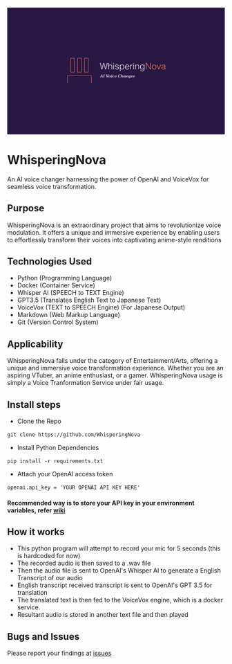 ![alt text](images/whisperingNova.png "WhisperingNova")

# WhisperingNova
An AI voice changer harnessing the power of OpenAI and VoiceVox for seamless voice transformation.

## Purpose
WhisperingNova is an extraordinary project that aims to revolutionize voice modulation. It offers a unique and immersive experience by enabling users to effortlessly transform their voices into captivating anime-style renditions

## Technologies Used
- Python    (Programming Language)
- Docker    (Container Service)
- Whisper AI    (SPEECH to TEXT Engine)
- GPT3.5  (Translates English Text to Japanese Text)
- VoiceVox  (TEXT to SPEECH Engine) (For Japanese Output)
- Markdown  (Web Markup Language)
- Git   (Version Control System)

## Applicability
WhisperingNova falls under the category of Entertainment/Arts, offering a unique and immersive voice transformation experience. Whether you are an aspiring VTuber, an anime enthusiast, or a gamer. WhisperingNova usage is simply a Voice Tranformation Service under fair usage.

## Install steps
- Clone the Repo
```
git clone https://github.com/WhisperingNova
```
- Install Python Dependencies
```
pip install -r requirements.txt
```
- Attach your OpenAI access token
```
openai.api_key = 'YOUR OPENAI API KEY HERE'
```
#### Recommended way is to store your API key in your environment variables, refer [wiki](https://github.com/NONAN23x/WhisperingNova/wiki#linux)

## How it works
- This python program will attempt to record your mic for 5 seconds (this is hardcoded for now)
- The recorded audio is then saved to a .wav file
- Then the audio file is sent to OpenAI's Whisper AI to generate a English Transcript of our audio
- English transcript received transcript is sent to OpenAI's GPT 3.5 for translation
- The translated text is then fed to the VoiceVox engine, which is a docker service.
- Resultant audio is stored in another text file and then played

## Bugs and Issues
Please report your findings at [issues](https://github.com/NONAN23x/WhisperingNova/issues)

